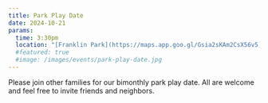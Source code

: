 ```yaml
---
title: Park Play Date
date: 2024-10-21
params:
  time: 3:30pm
  location: "[Franklin Park](https://maps.app.goo.gl/Gsia2sKAm2CsX56v5)"
  #featured: true
  #image: /images/events/park-play-date.jpg
---
```


Please join other families for our bimonthly park play date. All are welcome and feel free to invite friends and neighbors.

<!--more-->

